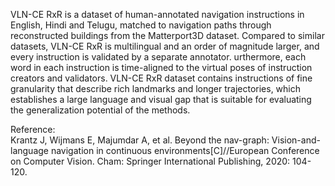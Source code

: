 VLN-CE RxR is a dataset of human-annotated navigation
instructions in English, Hindi and Telugu, matched to navigation paths
through reconstructed buildings from the Matterport3D dataset. Compared to
similar datasets, VLN-CE RxR is multilingual and an order of magnitude
larger, and every instruction is validated by a separate annotator.
urthermore, each word in each instruction is time-aligned to the virtual
poses of instruction creators and validators. VLN-CE RxR dataset contains
instructions of fine granularity that describe rich landmarks and longer
trajectories, which establishes a large language and visual gap that is
suitable for evaluating the generalization potential of the methods.

Reference:  
Krantz J, Wijmans E, Majumdar A, et al. Beyond the nav-graph: Vision-and-language navigation in continuous environments[C]//European Conference on Computer Vision. Cham: Springer International Publishing, 2020: 104-120.

